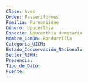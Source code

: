 ```yaml
---
Clase: Aves
Orden: Passeriformes
Familia: Furnariidae
Género: Upucerthia
Especie: Upucerthia dumetaria
Nombre_Común: Bandurrilla
Categoría_UICN: 
Estado_Conservación_Nacional: 
Sector_RBHH: 
Presencia: 
Tipo_de_Dato: 
Fuente: 
---
```


